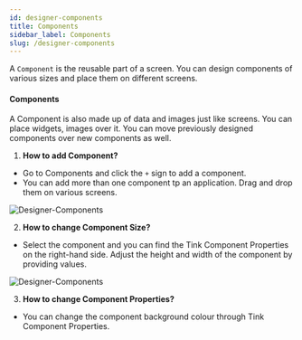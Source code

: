 ```yaml
---
id: designer-components
title: Components
sidebar_label: Components
slug: /designer-components
---
```


A `Component` is the reusable part of a screen. You can design components of various sizes and place them on different screens.

#### Components

A Component is also made up of data and images just like screens. You can place widgets, images over it. You can move previously designed components over new components as well.

1. **How to add Component?**

+ Go to Components and click the `+` sign to add a component.
+ You can add more than one component tp an application. Drag and drop them on various screens.

![Designer-Components](/img/Designer-Components-1.PNG)


2. **How to change Component Size?**

+ Select the component and you can find the Tink Component Properties on the right-hand side. Adjust the height and width of the component by providing values.

![Designer-Components](/img/Designer-Components-2.PNG)

3. **How to change Component Properties?**

+ You can change the component background colour through Tink Component Properties.
